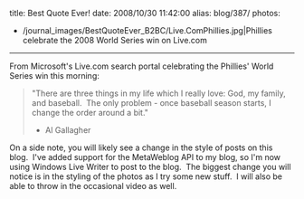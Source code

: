 title: Best Quote Ever!
date: 2008/10/30 11:42:00
alias: blog/387/
photos:
- /journal_images/BestQuoteEver_B2BC/Live.ComPhillies.jpg|Phillies celebrate the 2008 World Series win on Live.com
---
From Microsoft's Live.com search portal celebrating the Phillies' World Series win this morning:

> "There are three things in my life which I really love: God, my family, and baseball.  The only problem - once baseball season starts, I change the order around a bit."
> - Al Gallagher

On a side note, you will likely see a change in the style of posts on this blog.  I've added support for the MetaWeblog API to my blog, so I'm now using Windows Live Writer to post to the blog.  The biggest change you will notice is in the styling of the photos as I try some new stuff.  I will also be able to throw in the occasional video as well.